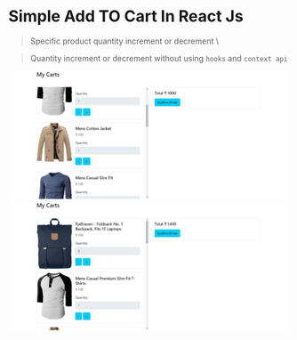 # Simple Add TO Cart In React Js

> Specific product quantity increment or decrement \

> Quantity increment or decrement without using `hooks` and `context api`

![add to cart in react](https://github.com/kalidas120799/react-shooping-cart/blob/master/src/assets/img/addtocart1.png?raw=true)
![add to cart in react](https://github.com/kalidas120799/react-shooping-cart/blob/master/src/assets/img/addtocart2.png?raw=true)
